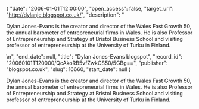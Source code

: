 {
  "date": "2006-01-01T12:00:00", 
  "open_access": false, 
  "target_url": "http://dylanje.blogspot.co.uk/", 
  "description": "<p>Dylan Jones-Evans is the creator and director of the Wales Fast Growth 50, the annual barometer of entrepreneurial firms in Wales. He is also Professor of Entrepreneurship and Strategy at Bristol Business School and visiting professor of entrepreneurship at the University of Turku in Finland.</p>\n", 
  "end_date": null, 
  "title": "Dylan Jones-Evans blogspot", 
  "record_id": "20060101T120000/QcAkoRB5vfZwkCS50/5GBg==", 
  "publisher": "blogspot.co.uk", 
  "slug": 16660, 
  "start_date": null
}

<p>Dylan Jones-Evans is the creator and director of the Wales Fast Growth 50, the annual barometer of entrepreneurial firms in Wales. He is also Professor of Entrepreneurship and Strategy at Bristol Business School and visiting professor of entrepreneurship at the University of Turku in Finland.</p>

